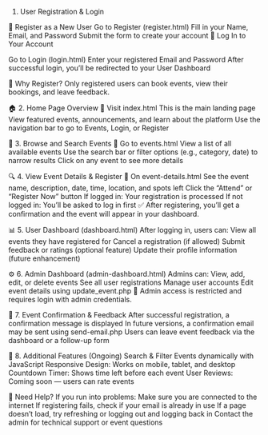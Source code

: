 1. User Registration & Login 


🔹 Register as a New User
Go to Register (register.html)
Fill in your Name, Email, and Password
Submit the form to create your account
🔹 Log In to Your Account

Go to Login (login.html)
Enter your registered Email and Password
After successful login, you’ll be redirected to your User Dashboard


🔐 Why Register?
Only registered users can book events, view their bookings, and leave feedback.



🏠 2. Home Page Overview
🔹 Visit index.html
This is the main landing page
View featured events, announcements, and learn about the platform
Use the navigation bar to go to Events, Login, or Register





📅 3. Browse and Search Events
🔹 Go to events.html
View a list of all available events
Use the search bar or filter options (e.g., category, date) to narrow results
Click on any event to see more details




🔍 4. View Event Details & Register
🔹 On event-details.html
See the event name, description, date, time, location, and spots left
Click the “Attend” or “Register Now” button
If logged in: Your registration is processed
If not logged in: You’ll be asked to log in first
✅ After registering, you’ll get a confirmation and the event will appear in your dashboard.





📊 5. User Dashboard (dashboard.html)
After logging in, users can:
View all events they have registered for
Cancel a registration (if allowed)
Submit feedback or ratings (optional feature)
Update their profile information (future enhancement)




⚙️ 6. Admin Dashboard (admin-dashboard.html)
Admins can:
View, add, edit, or delete events
See all user registrations
Manage user accounts
Edit event details using update_event.php
🔐 Admin access is restricted and requires login with admin credentials.




📩 7. Event Confirmation & Feedback
After successful registration, a confirmation message is displayed
In future versions, a confirmation email may be sent using send-email.php
Users can leave event feedback via the dashboard or a follow-up form




📁 8. Additional Features (Ongoing)
Search & Filter Events dynamically with JavaScript
Responsive Design: Works on mobile, tablet, and desktop
Countdown Timer: Shows time left before each event
User Reviews: Coming soon — users can rate events




🔧 Need Help?
If you run into problems:
Make sure you are connected to the internet
If registering fails, check if your email is already in use
If a page doesn’t load, try refreshing or logging out and logging back in
Contact the admin for technical support or event questions
